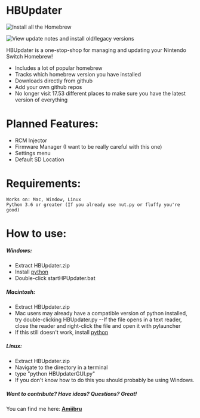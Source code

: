 # HBUpdater

![Install all the Homebrew](https://i.imgur.com/0wta2kd.png)

![View update notes and install old/legacy versions](https://i.imgur.com/pXgkElL.png)


HBUpdater is a one-stop-shop for managing and updating your Nintendo Switch Homebrew!

  - Includes a lot of popular homebrew
  - Tracks which homebrew version you have installed
  - Downloads directly from github
  - Add your own github repos 
  - No longer visit 17.53 different places to make sure you have the latest version of everything

# Planned Features:

  
  - RCM Injector
  - Firmware Manager (I want to be really careful with this one)
  - Settings menu
  - Default SD Location

# Requirements:
    Works on: Mac, Window, Linux
    Python 3.6 or greater (If you already use nut.py or fluffy you're good)

# How to use:
##### Windows:
- Extract HBUpdater.zip
- Install [python](https://www.python.org/downloads/release/python-373/)
- Double-click startHPUpdater.bat

##### Macintosh:
- Extract HBUpdater.zip
- Mac users may already have a compatible version of python installed, try double-clicking HBUpdater.py
--If the file opens in a text reader, close the reader and right-click the file and open it with pylauncher
- If this still doesn't work, install [python](https://www.python.org/downloads/release/python-373/)

##### Linux:
- Extract HBUpdater.zip
- Navigate to the directory in a terminal
- type "python HBUpdaterGUI.py"
- If you don't know how to do this you should probably be using Windows.

##### Want to contribute? Have ideas? Questions? Great!
You can find me here: 
**[Amiibru](https://discord.gg/cXtmY9M)**

